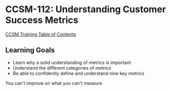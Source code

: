 # CCSM-112: Understanding Customer Success Metrics

[CCSM Training Table of Contents](https://github.com/pslucas0212/CCSM-Training/)

## Learning Goals
- Learn why a solid understanding of metrics is important
- Understand the different categories of metrics
- Be able to confidently define and understand nine key metrics

You can't improve on what you can't measure
